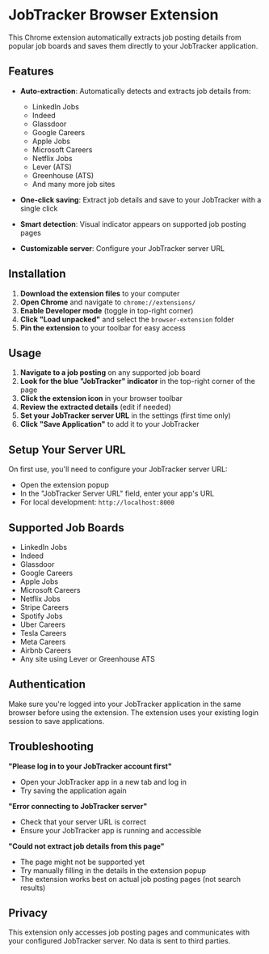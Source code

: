 # JobTracker Browser Extension

This Chrome extension automatically extracts job posting details from popular job boards and saves them directly to your JobTracker application.

## Features

- **Auto-extraction**: Automatically detects and extracts job details from:
  - LinkedIn Jobs
  - Indeed
  - Glassdoor
  - Google Careers
  - Apple Jobs
  - Microsoft Careers
  - Netflix Jobs
  - Lever (ATS)
  - Greenhouse (ATS)
  - And many more job sites

- **One-click saving**: Extract job details and save to your JobTracker with a single click
- **Smart detection**: Visual indicator appears on supported job posting pages
- **Customizable server**: Configure your JobTracker server URL

## Installation

1. **Download the extension files** to your computer
2. **Open Chrome** and navigate to `chrome://extensions/`
3. **Enable Developer mode** (toggle in top-right corner)
4. **Click "Load unpacked"** and select the `browser-extension` folder
5. **Pin the extension** to your toolbar for easy access

## Usage

1. **Navigate to a job posting** on any supported job board
2. **Look for the blue "JobTracker" indicator** in the top-right corner of the page
3. **Click the extension icon** in your browser toolbar
4. **Review the extracted details** (edit if needed)
5. **Set your JobTracker server URL** in the settings (first time only)
6. **Click "Save Application"** to add it to your JobTracker

## Setup Your Server URL

On first use, you'll need to configure your JobTracker server URL:
- Open the extension popup
- In the "JobTracker Server URL" field, enter your app's URL
- For local development: `http://localhost:8000`

## Supported Job Boards

- LinkedIn Jobs
- Indeed
- Glassdoor
- Google Careers
- Apple Jobs
- Microsoft Careers
- Netflix Jobs
- Stripe Careers
- Spotify Jobs
- Uber Careers
- Tesla Careers
- Meta Careers
- Airbnb Careers
- Any site using Lever or Greenhouse ATS

## Authentication

Make sure you're logged into your JobTracker application in the same browser before using the extension. The extension uses your existing login session to save applications.

## Troubleshooting

**"Please log in to your JobTracker account first"**
- Open your JobTracker app in a new tab and log in
- Try saving the application again

**"Error connecting to JobTracker server"**
- Check that your server URL is correct
- Ensure your JobTracker app is running and accessible

**"Could not extract job details from this page"**
- The page might not be supported yet
- Try manually filling in the details in the extension popup
- The extension works best on actual job posting pages (not search results)

## Privacy

This extension only accesses job posting pages and communicates with your configured JobTracker server. No data is sent to third parties.